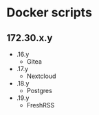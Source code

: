 # Docker scripts

## 172.30.x.y
- .16.y
    - Gitea
- .17.y
    - Nextcloud
- .18.y
    - Postgres
- .19.y
    - FreshRSS
